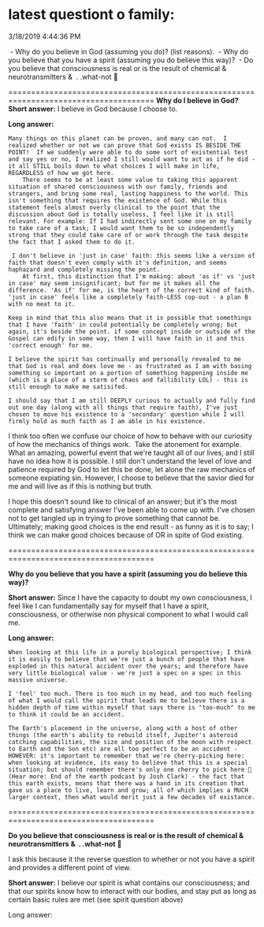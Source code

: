 # latest questiont o family:

3/18/2019 4:44:36 PM

 - Why do you believe in God (assuming you do)? (list reasons).
 - Why do you believe that you have a spirit (assuming you do believe this way)?
 - Do you believe that consciousness is real or is the result of chemical & neurotransmitters &  . .what-not 🙂

\==\==\==\==\==\==\==\==\==\==\==\==\==\==\==\==\==\==\==\==\==\==\==\==\==\==\==\==\==\==\==\==\==\==\==\==\==\==\==\==\==\==\==
**Why do I believe in God?**
**Short answer:**
I believe in God because I choose to. 

**Long answer:**

	Many things on this planet can be proven, and many can not.  I realized whether or not we can prove that God exists IS BESIDE THE POINT!  If we suddenly were able to do some sort of existential test and say yes or no, I realized I still would want to act as if he did - it all STILL boils down to what choices I will make in life, REGARDLESS of how we got here.
		There seems to be at least some value to taking this apparent situation of shared consciousness with our family, friends and strangers, and bring some real, lasting happiness to the world. This isn't something that requires the existence of God. While this statement feels almost overly clinical to the point that the discussion about God is totally useless, I feel like it is still relevant. For example: If I had indirectly sent some one on my family to take care of a task; I would want them to be so independently strong that they could take care of or work through the task despite the fact that I asked them to do it.
		
	 I don't believe in 'just in case' faith: this seems like a version of faith that doesn't even comply with it's definition, and seems haphazard and completely missing the point.
		At first, this distinction that I'm making: about 'as if' vs 'just in case' may seem insignificant; but for me it makes all the difference. 'As if' for me, is the heart of the correct kind of faith. 'just in case' feels like a completely faith-LESS cop-out - a plan B with no meat to it.
		
	Keep in mind that this also means that it is possible that somethings that I have 'faith' in could potentially be completely wrong; but again, it's beside the point. if some concept inside or outside of the Gospel can edify in some way, then I will have faith in it and this 'correct enough' for me.
	
	I believe the spirit has continually and personally revealed to me that God is real and does love me - as frustrated as I am with basing something so important on a portion of something happening inside me (which is a place of a storm of chaos and fallibility LOL) - this is still enough to make me satisifed.
	
	I should say that I am still DEEPLY curious to actually and fully find out one day (along with all things that require faith), I've just chosen to move his existence to a 'secondary' question while I will firmly hold as much faith as I am able in his existence.
	

I think too often we confuse our choice of how to behave with our curiosity of how the mechanics of things work.  Take the atonement for example.  What an amazing, powerful event that we're taught all of our lives, and I still have no idea how it is possible. I still don't understand the level of love and patience required by God to let this be done, let alone the raw mechanics of someone expiating sin. However, I choose to believe that the savior died for me and will live as if this is nothing but truth.

I hope this doesn't sound like to clinical of an answer; but it's the most complete and satisfying answer I've been able to come up with. I've chosen not to get tangled up in trying to prove something that cannot be. Ultimately; making good choices is the end result - as funny as it is to say; I think we can make good choices because of OR in spite of God existing.

\==\==\==\==\==\==\==\==\==\==\==\==\==\==\==\==\==\==\==\==\==\==\==\==\==\==\==\==\==\==\==\==\==\==\==\==\==\==\==\==\==\==\==

**Why do you believe that you have a spirit (assuming you do believe this way)?**

**Short answer:**
Since I have the capacity to doubt my own consciousness, I feel like I can fundamentally say for myself that I have a spirit, consciousness, or otherwise non physical component to what I would call me.

**Long answer:**

	When looking at this life in a purely biological perspective; I think it is easily to believe that we're just a bunch of people that have exploded in this natural accident over the years; and therefore have very little biological value - we're just a spec on a spec in this massive universe.
	
	I 'feel' too much. There is too much in my head, and too much feeling of what I would call the spirit that leads me to believe there is a hidden depth of time within myself that says there is "too-much" to me to think it could be an accident.
	
	The Earth's placement in the universe, along with a host of other things (the earth's ability to rebuild itself, Jupiter's asteroid catching capabilities, the size and position of the moon with respect to Earth and the Son etc) are all too perfect to be an accident - HOWEVER: it's important to remember that we're cherry-picking here: when looking at evidence, its easy to believe that this is a special situation; but should remember there's only one cherry to pick here 🙂 (Hear more: End of the earth podcast by Josh Clark) - the fact that this earth exists, means that there was a hand in its creation that gave us a place to live, learn and grow; all of which implies a MUCH larger context, then what would merit just a few decades of existance.
	

\==\==\==\==\==\==\==\==\==\==\==\==\==\==\==\==\==\==\==\==\==\==\==\==\==\==\==\==\==\==\==\==\==\==\==\==\==\==\==\==\==\==\==

**Do you believe that consciousness is real or is the result of chemical & neurotransmitters &  . .what-not 🙂**

I ask this because it the reverse question to whether or not you have a spirit and provides a different point of view.

**Short answer:**
I believe our spirit is what contains our consciousness; and that our spirits know how to interact with our bodies, and stay put as long as certain basic rules are met (see spirit question above)

Long answer:

